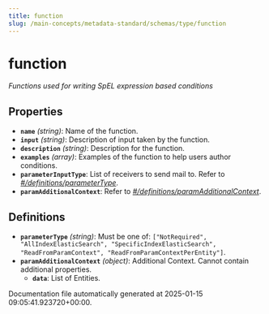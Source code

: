 ```yaml
---
title: function
slug: /main-concepts/metadata-standard/schemas/type/function
---
```


# function

*Functions used for writing SpEL expression based conditions*

## Properties

- **`name`** *(string)*: Name of the function.
- **`input`** *(string)*: Description of input taken by the function.
- **`description`** *(string)*: Description for the function.
- **`examples`** *(array)*: Examples of the function to help users author conditions.
- **`parameterInputType`**: List of receivers to send mail to. Refer to *[#/definitions/parameterType](#definitions/parameterType)*.
- **`paramAdditionalContext`**: Refer to *[#/definitions/paramAdditionalContext](#definitions/paramAdditionalContext)*.
## Definitions

- **`parameterType`** *(string)*: Must be one of: `["NotRequired", "AllIndexElasticSearch", "SpecificIndexElasticSearch", "ReadFromParamContext", "ReadFromParamContextPerEntity"]`.
- **`paramAdditionalContext`** *(object)*: Additional Context. Cannot contain additional properties.
  - **`data`**: List of Entities.


Documentation file automatically generated at 2025-01-15 09:05:41.923720+00:00.
